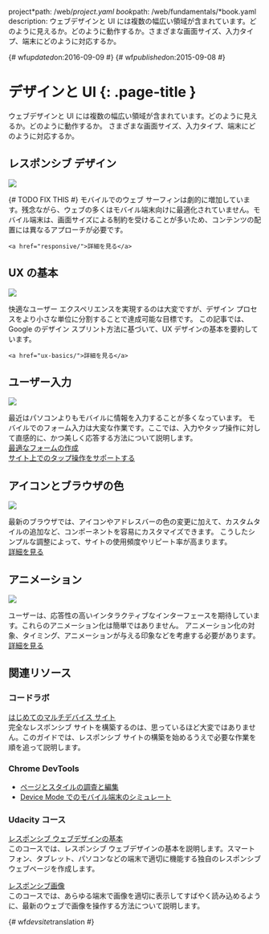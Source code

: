 project*path: /web/*project.yaml
book*path: /web/fundamentals/*book.yaml
description: ウェブデザインと UI
には複数の幅広い領域が含まれています。どのように見えるか。どのように動作するか。さまざまな画面サイズ、入力タイプ、端末にどのように対応するか。

{# wf*updated*on:2016-09-09 #}
{# wf*published*on:2015-09-08 #}

# デザインと UI {: .page-title }

ウェブデザインと UI には複数の幅広い領域が含まれています。どのように見えるか。どのように動作するか。
さまざまな画面サイズ、入力タイプ、端末にどのように対応するか。


<div class="attempt-left">
  <h2>レスポンシブ デザイン</h2>
  <img src="/web/images/md-icons/devices-short.png">
  <p>{# TODO FIX THIS #}
モバイルでのウェブ
サーフィンは劇的に増加しています。残念ながら、ウェブの多くはモバイル端末向けに最適化されていません。モバイル端末は、画面サイズによる制約を受けることが多いため、コンテンツの配置には異なるアプローチが必要です。
<br>

    <a href="responsive/">詳細を見る</a>
  </p>
</div>




<div class="attempt-right">
  <h2>UX の基本</h2>
  <a href="ux-basics/">
    <img src="/web/images/md-icons/assignment-short.png">
  </a>
  <p>
    快適なユーザー エクスペリエンスを実現するのは大変ですが、デザイン プロセスをより小さな単位に分割することで達成可能な目標です。
この記事では、Google のデザイン スプリント方法に基づいて、UX デザインの基本を要約しています。

    <a href="ux-basics/">詳細を見る</a>
  </p>
</div>




<div class="attempt-left">
  <h2>ユーザー入力</h2>
  <a href="input/forms/">
    <img src="/web/images/md-icons/touch-short.png">
  </a>
  <p>
    最近はパソコンよりもモバイルに情報を入力することが多くなっています。
    モバイルでのフォーム入力は大変な作業です。ここでは、入力やタップ操作に対して直感的に、かつ美しく応答する方法について説明します。
<br>
    <a href="input/forms/">最適なフォームの作成</a><br>
    <a href="input/touch/">サイト上でのタップ操作をサポートする</a>
  </p>
</div>




<div class="attempt-right">
  <h2>アイコンとブラウザの色</h2>
  <a href="/web/fundamentals/design-and-ui/browser-customization/">
    <img src="/web/images/md-icons/image-short.png">
  </a>
  <p>
    最新のブラウザでは、アイコンやアドレスバーの色の変更に加えて、カスタムタイルの追加など、コンポーネントを容易にカスタマイズできます。
こうしたシンプルな調整によって、サイトの使用頻度やリピート率が高まります。
<br>
    <a href="browser-customization/">詳細を見る</a>
  </p>
</div>



<div style="clear:both;"></div>



<div class="attempt-left">
  <h2>アニメーション</h2>
  <a href="animations/">
    <img src="/web/images/md-icons/movie-short.png">
  </a>
  <p>
    ユーザーは、応答性の高いインタラクティブなインターフェースを期待しています。これらのアニメーション化は簡単ではありません。
アニメーション化の対象、タイミング、アニメーションが与える印象などを考慮する必要があります。
<br>
    <a href="animations/">詳細を見る</a>
  </p>
</div>




<div style="clear:both;"></div>



## 関連リソース

### コードラボ

[はじめてのマルチデバイス
サイト](/web/fundamentals/getting-started/your-first-multi-screen-site/) <br>
完全なレスポンシブ サイトを構築するのは、思っているほど大変ではありません。このガイドでは、レスポンシブ
サイトの構築を始めるうえで必要な作業を順を追って説明します。

### Chrome DevTools

- [ページとスタイルの調査と編集](/web/tools/chrome-devtools/inspect-styles/)
- [Device Mode でのモバイル端末のシミュレート](/web/tools/chrome-devtools/device-mode/)

### Udacity コース

[レスポンシブ
ウェブデザインの基本](https://www.udacity.com/course/responsive-web-design-fundamentals--ud893)<br>
このコースでは、レスポンシブ ウェブデザインの基本を説明します。スマートフォン、タブレット、パソコンなどの端末で適切に機能する独自のレスポンシブ
ウェブページを作成します。

[レスポンシブ画像](https://www.udacity.com/course/responsive-images--ud882)<br>
このコースでは、あらゆる端末で画像を適切に表示してすばやく読み込めるように、最新のウェブで画像を操作する方法について説明します。


<div style="clear:both;"></div>



{# wf*devsite*translation #}
